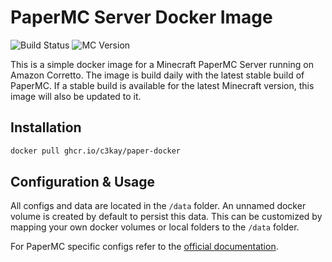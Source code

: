 # PaperMC Server Docker Image

![Build Status](https://img.shields.io/github/actions/workflow/status/c3kay/paper-docker/build.yml)
![MC Version](https://img.shields.io/badge/dynamic/yaml?url=https%3A%2F%2Fraw.githubusercontent.com%2Fc3kay%2Fpaper-docker%2Fmaster%2F.github%2Fworkflows%2Fbuild.yml&query=%24.env.MC_VERSION&label=MC%20Version)

This is a simple docker image for a Minecraft PaperMC Server running on Amazon Corretto.
The image is build daily with the latest stable build of PaperMC.
If a stable build is available for the latest Minecraft version, this image will also be updated to it.

## Installation

```sh
docker pull ghcr.io/c3kay/paper-docker
```

## Configuration & Usage

All configs and data are located in the `/data` folder. An unnamed docker volume is created by default to persist this data.
This can be customized by mapping your own docker volumes or local folders to the `/data` folder.

For PaperMC specific configs refer to the [official documentation](https://docs.papermc.io/paper/reference/configuration).

